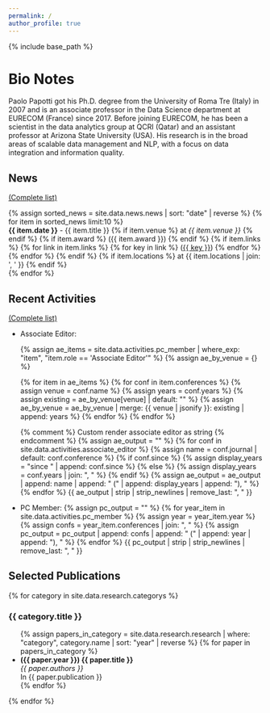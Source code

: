 ```yaml
---
permalink: /
author_profile: true
---
```

{% include base_path %}

<h1>Bio Notes</h1>
Paolo Papotti got his Ph.D. degree from the University of Roma Tre (Italy) in 2007 and is an associate professor in the Data Science department at EURECOM (France) since 2017. Before joining EURECOM, he has been a scientist in the data analytics group at QCRI (Qatar) and an assistant professor at Arizona State University (USA). His research is in the broad areas of scalable data management and NLP, with a focus on data integration and information quality.

## News
[(Complete list)](/news/)
<ul style="list-style-type: none; padding-left: 0;">
  {% assign sorted_news = site.data.news.news | sort: "date" | reverse %}
  {% for item in sorted_news limit:10 %}
    <li>
      <strong>{{ item.date }}</strong> -
      {{ item.title }}
      {% if item.venue %}
        at <em>{{ item.venue }}</em>
      {% endif %}
      {% if item.award %}
        ({{ item.award }})
      {% endif %}
      {% if item.links %}
        {% for link in item.links %}
          {% for key in link %}
            (<a href="{{ link[key] }}" target="_blank">{{ key }}</a>)
          {% endfor %}
        {% endfor %}
      {% endif %}
      {% if item.locations %}
        at {{ item.locations | join: ', ' }}
      {% endif %}
    </li>
  {% endfor %}
</ul>

## Recent Activities 
[(Complete list)](/activities/)
<ul>
<li>Associate Editor:

  {% assign ae_items = site.data.activities.pc_member | where_exp: "item", "item.role == 'Associate Editor'" %}
  {% assign ae_by_venue = {} %}

  {% for item in ae_items %}
    {% for conf in item.conferences %}
      {% assign venue = conf.name %}
      {% assign years = conf.years %}
      {% assign existing = ae_by_venue[venue] | default: "" %}
      {% assign ae_by_venue = ae_by_venue | merge: {{ venue | jsonify }}: existing | append: years %}
    {% endfor %}
  {% endfor %}

  {% comment %} Custom render associate editor as string {% endcomment %}
  {% assign ae_output = "" %}
  {% for conf in site.data.activities.associate_editor %}
    {% assign name = conf.journal | default: conf.conference %}
    {% if conf.since %}
      {% assign display_years = "since " | append: conf.since %}
    {% else %}
      {% assign display_years = conf.years | join: ", " %}
    {% endif %}
    {% assign ae_output = ae_output | append: name | append: " (" | append: display_years | append: "), " %}
  {% endfor %}
  {{ ae_output | strip | strip_newlines | remove_last: ", " }}
</li>

<li>PC Member:
  {% assign pc_output = "" %}
  {% for year_item in site.data.activities.pc_member %}
    {% assign year = year_item.year %}
    {% assign confs = year_item.conferences | join: ", " %}
    {% assign pc_output = pc_output | append: confs | append: " (" | append: year | append: "), " %}
  {% endfor %}
  {{ pc_output | strip | strip_newlines | remove_last: ", " }}
</li>
</ul>

## Selected Publications
{% for category in site.data.research.categorys %}
  <h3>{{ category.title }}</h3>
  <ul>
    {% assign papers_in_category = site.data.research.research | where: "category", category.name | sort: "year" | reverse %}
    {% for paper in papers_in_category %}
      <li>
        <strong>({{ paper.year }}) {{ paper.title }}</strong><br>
        <em>{{ paper.authors }}</em><br>
        <span>In {{ paper.publication }}</span>
      </li>
    {% endfor %}
  </ul>
{% endfor %}
